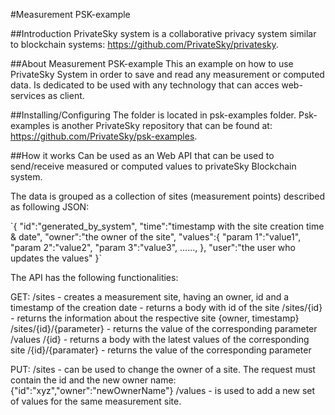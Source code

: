 #Measurement PSK-example

##Introduction
PrivateSky system is a collaborative privacy system similar to blockchain systems: https://github.com/PrivateSky/privatesky.

##About Measurement PSK-example
This an example on how to use PrivateSky System in order to save and read any measurement or computed data. Is dedicated to be used with any technology that can acces web-services as client.

##Installing/Configuring
The folder is located in psk-examples folder. Psk-examples is another PrivateSky repository that can be found at: https://github.com/PrivateSky/psk-examples. 

##How it works
Can be used as an Web API that can be used to send/receive measured or computed values to privateSky Blockchain system.

The data is grouped as a collection of sites (measurement points) described as following JSON:
<div>`{ 
  "id":"generated_by_system",
  "time":"timestamp with the site creation time & date",
  "owner":"the owner of the site",
  "values":{
            "param 1":"value1",
            "param 2":"value2",
            "param 3":"value3",
            ......,
            },
  "user":"the user who updates the values"
}`
</div>

The API has the following functionalities:

GET:
    /sites - creates a measurement site, having an owner, id and a timestamp of the creation date
           - returns a body with id of the site
          /sites/{id} - returns the information about the respective site {owner, timestamp}
          /sites/{id}/{parameter} - returns the value of the corresponding parameter
    /values 
          /{id} - returns a body with the latest values of the corresponding site
          /{id}/{paramater} - returns the value of the corresponding parameter
          
          
PUT:
    /sites - can be used to change the owner of a site. The request must contain the id and the new owner name: {"id":"xyz","owner":"newOwnerName"}
    /values - is used to add a new set of values for the same measurement site.
